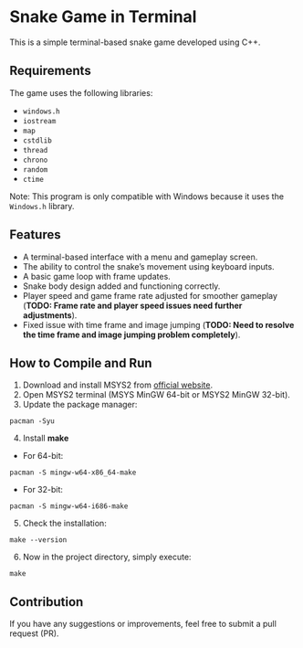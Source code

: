 # Snake Game in Terminal

This is a simple terminal-based snake game developed using C++.

## Requirements

The game uses the following libraries:
- `windows.h`
- `iostream`
- `map`
- `cstdlib`
- `thread`
- `chrono`
- `random`
- `ctime`

Note: This program is only compatible with Windows because it uses the `Windows.h` library.

## Features

- A terminal-based interface with a menu and gameplay screen.
- The ability to control the snake’s movement using keyboard inputs.
- A basic game loop with frame updates.
- Snake body design added and functioning correctly.
- Player speed and game frame rate adjusted for smoother gameplay (**TODO: Frame rate and player speed issues need further adjustments**).
- Fixed issue with time frame and image jumping (**TODO: Need to resolve the time frame and image jumping problem completely**).

## How to Compile and Run
1. Download and install MSYS2 from [official website](www.msys2.org).
2. Open MSYS2 terminal (MSYS MinGW 64-bit or MSYS2 MinGW 32-bit).
3. Update the package manager:
```
pacman -Syu
```
4. Install **make**
- For 64-bit:
```
pacman -S mingw-w64-x86_64-make
```
- For 32-bit:
```
pacman -S mingw-w64-i686-make
```
5. Check the installation:
```
make --version
```
6. Now in the project directory, simply execute:
```
make
```

## Contribution
If you have any suggestions or improvements, feel free to submit a pull request (PR).